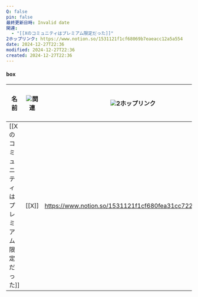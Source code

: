 ```yaml
---
Q: false
pin: false
最終更新日時: Invalid date
関連:
  - "[[Xのコミュニティはプレミアム限定だった]]"
2ホップリンク: https://www.notion.so/1531121f1cf68069b7eaeacc12a5a554
date: 2024-12-27T22:36
modified: 2024-12-27T22:36
created: 2024-12-27T22:36
---
```

#### box

|名前|![](https://www.notion.so/icons/link_gray.svg)関連|![](https://www.notion.so/icons/link_gray.svg)2ホップリンク|Q|pin|最終更新日時|要約（GPT-4o mini）|
|---|---|---|---|---|---|---|
|[[Xのコミュニティはプレミアム限定だった]]|[[X]]|https://www.notion.so/1531121f1cf680fea31cc722e625f925|[ ]|[ ]|2024年12月6日 2:18||